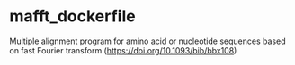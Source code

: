 # mafft_dockerfile
Multiple alignment program for amino acid or nucleotide sequences based on fast Fourier transform (https://doi.org/10.1093/bib/bbx108)

